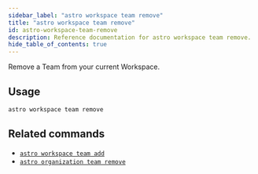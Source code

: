 ```yaml
---
sidebar_label: "astro workspace team remove"
title: "astro workspace team remove"
id: astro-workspace-team-remove
description: Reference documentation for astro workspace team remove.
hide_table_of_contents: true
---
```


Remove a Team from your current Workspace. 

## Usage

```bash
astro workspace team remove
```

## Related commands

- [`astro workspace team add`](cli/astro-workspace-team-add.md)
- [`astro organization team remove`](cli/astro-organization-team-delete.md)

